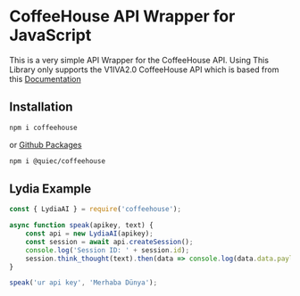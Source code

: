 # CoffeeHouse API Wrapper for JavaScript

This is a very simple API Wrapper for the CoffeeHouse API. Using
This Library only supports the V1IVA2.0 CoffeeHouse API which is based from
this [Documentation](https://gist.github.com/Netkas/e8977b26f482ca40911a949df7dd286f)


## Installation
```sh
npm i coffeehouse
```
or [Github Packages](https://github.com/Quiec/CoffeeHouse/packages/523647)
```sh
npm i @quiec/coffeehouse
```

## Lydia Example

```js
const { LydiaAI } = require('coffeehouse');

async function speak(apikey, text) {
    const api = new LydiaAI(apikey);
    const session = await api.createSession();
    console.log('Session ID: ' + session.id);
    session.think_thought(text).then(data => console.log(data.data.payload.output));
}

speak('ur api key', 'Merhaba Dünya');
```